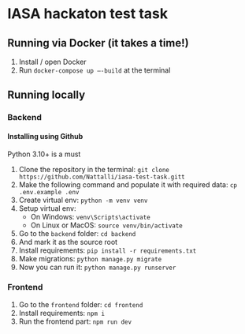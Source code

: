 # IASA hackaton test task

## Running via Docker (it takes a time!)

1. Install / open Docker
2. Run `docker-compose up –-build` at the terminal

## Running locally

### Backend

#### Installing using Github

Python 3.10+ is a must

1. Clone the repository in the terminal:
`git clone https://github.com/Nattalli/iasa-test-task.gitt`
2. Make the following command and populate it with required data:
`cp .env.example .env`
3. Create virtual env:
`python -m venv venv`
4. Setup virtual env:
    * On Windows: `venv\Scripts\activate`
    * On Linux or MacOS: `source venv/bin/activate`
5. Go to the `backend` folder: 
`cd backend`
6. And mark it as the source root 
7. Install requirements: `pip install -r requirements.txt`
8. Make migrations: `python manage.py migrate`
9. Now you can run it: `python manage.py runserver`

### Frontend

1. Go to the `frontend` folder:
   `cd frontend`
2. Install requirements: `npm i`
3. Run the frontend part: `npm run dev`
